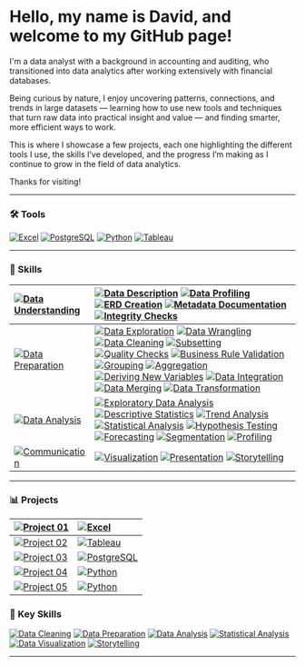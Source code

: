 # Hello, my name is David, and welcome to my GitHub page!

I'm a data analyst with a background in accounting and auditing, who transitioned into data analytics after working extensively with financial databases.

Being curious by nature, I enjoy uncovering patterns, connections, and trends in large datasets — learning how to use new tools and techniques that turn raw data into practical insight and value — and finding smarter, more efficient ways to work.

This is where I showcase a few projects, each one highlighting the different tools I use, the skills I’ve developed, and the progress I’m making as I continue to grow in the field of data analytics.

Thanks for visiting!

---

### 🛠️ Tools <!--& Technologies-->
[![Excel](https://img.shields.io/badge/Excel-217346?logo=microsoft-excel&logoColor=white)](#)
[![PostgreSQL](https://img.shields.io/badge/PostgreSQL-336791?logo=postgresql&logoColor=white)](#)
[![Python](https://img.shields.io/badge/Python-3776AB?logo=python&logoColor=white)](#)
[![Tableau](https://img.shields.io/badge/Tableau-1C4481?logo=tableau&logoColor=white)](#)
<!--[![Power BI](https://img.shields.io/badge/Power%20BI-F2C811?logo=power-bi&logoColor=black)](#)-->

</div>

---

### 🧠 Skills
[![Data Understanding](https://img.shields.io/badge/Data%20Understanding-4CAF50)](#) | [![Data Description](https://img.shields.io/badge/Data%20Description-4CAF50)](#) [![Data Profiling](https://img.shields.io/badge/Data%20Profiling-4CAF50)](#) [![ERD Creation](https://img.shields.io/badge/ERD%20Creation-4CAF50)](#) [![Metadata Documentation](https://img.shields.io/badge/Metadata%20Documentation-4CAF50)](#) [![Integrity Checks](https://img.shields.io/badge/Integrity%20Checks-4CAF50)](#)
:---|:---
[![Data Preparation](https://img.shields.io/badge/Data%20Preparation-2196F3)](#) | [![Data Exploration](https://img.shields.io/badge/Data%20Exploration-2196F3)](#) [![Data Wrangling](https://img.shields.io/badge/Data%20Wrangling-2196F3)](#) [![Data Cleaning](https://img.shields.io/badge/Data%20Cleaning-2196F3)](#) [![Subsetting](https://img.shields.io/badge/Subsetting-2196F3)](#) [![Quality Checks](https://img.shields.io/badge/Quality%20Checks-2196F3)](#) [![Business Rule Validation](https://img.shields.io/badge/Business%20Rule%20Validation-2196F3)](#) [![Grouping](https://img.shields.io/badge/Grouping-2196F3)](#) [![Aggregation](https://img.shields.io/badge/Aggregation-2196F3)](#) [![Deriving New Variables](https://img.shields.io/badge/Deriving%20New%20Variables-2196F3)](#) [![Data Integration](https://img.shields.io/badge/Data%20Integration-2196F3)](#) [![Data Merging](https://img.shields.io/badge/Data%20Merging-2196F3)](#) [![Data Transformation](https://img.shields.io/badge/Data%20Transformation-2196F3)](#)
[![Data Analysis](https://img.shields.io/badge/Analysis-9C27B0)](#) | [![Exploratory Data Analysis](https://img.shields.io/badge/Exploratory%20Data%20Analysis-673AB7)](#) [![Descriptive Statistics](https://img.shields.io/badge/Descriptive%20Statistics-673AB7)](#) [![Trend Analysis](https://img.shields.io/badge/Trend%20Analysis-673AB7)](#) [![Statistical Analysis](https://img.shields.io/badge/Statistical%20Analysis-673AB7)](#) [![Hypothesis Testing](https://img.shields.io/badge/Hypothesis%20Testing-673AB7)](#) [![Forecasting](https://img.shields.io/badge/Forecasting-673AB7)](#) [![Segmentation](https://img.shields.io/badge/Segmentation-673AB7)](#) [![Profiling](https://img.shields.io/badge/Profiling-673AB7)](#)
[![Communication](https://img.shields.io/badge/Communication-26A69A)](#) |[![Visualization](https://img.shields.io/badge/Visualization-26A69A)](#) [![Presentation](https://img.shields.io/badge/Presentation-26A69A)](#) [![Storytelling](https://img.shields.io/badge/Storytelling-26A69A)](#)

---

### 📊 Projects

[![Project 01](https://img.shields.io/badge/Project_01-Video_Game_Analysis-blue)](https://github.com/davidgriesel/01_video_game_market_analysis) | <span>[![Excel](https://img.shields.io/badge/Main_Tool-Excel-217346?logo=microsoft-excel&logoColor=white)](#)</span>
:---|:---
[![Project 02](https://img.shields.io/badge/Project_02-Flu_Risk_Forecasting-green)](https://github.com/davidgriesel/02_flu_risk_forecasting) | <span>[![Tableau](https://img.shields.io/badge/Main_Tool-Tableau-1C4481?logo=tableau&logoColor=white)](#)</span>
[![Project 03](https://img.shields.io/badge/Project_03-Streaming_DB_Queries-yellow)](https://github.com/davidgriesel/03_streaming_service_database_queries) | <span>[![PostgreSQL](https://img.shields.io/badge/Main_Tool-PostgreSQL-336791?logo=postgresql&logoColor=white)](#)</span>
[![Project 04](https://img.shields.io/badge/Project_04-Customer_Segmentation-orange)](https://github.com/davidgriesel/04_customer_segmentation_behavioural_analysis)| <span>[![Python](https://img.shields.io/badge/Main_Tool-Python-3776AB?logo=python&logoColor=white)](#)</span>
[![Project 05](https://img.shields.io/badge/Project_05-Coffee_Modelling-brown)](https://github.com/davidgriesel/06_coffee_quality_modelling) | <span>[![Python](https://img.shields.io/badge/Main_Tool-Python-3776AB?logo=python&logoColor=white)](#)</span>


### 🧠 Key Skills
[![Data Cleaning](https://img.shields.io/badge/Data%20Cleaning-4CAF50)](#)
[![Data Preparation](https://img.shields.io/badge/Data%20Preparation-2196F3)](#)
[![Data Analysis](https://img.shields.io/badge/Data%20Analysis-9C27B0)](#)
[![Statistical Analysis](https://img.shields.io/badge/Statistical%20Analysis-673AB7)](#)
[![Data Visualization](https://img.shields.io/badge/Data%20Visualization-26A69A)](#)
[![Storytelling](https://img.shields.io/badge/Storytelling-607D8B)](#)

---


